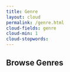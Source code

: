```yaml
---
title: Genre
layout: cloud
permalink: /genre.html
cloud-fields: genre
cloud-min: 1
cloud-stopwords:
---
```


## Browse Genres
